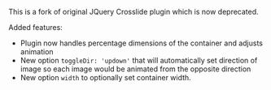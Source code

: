 This is a fork of original JQuery Crosslide plugin which is now deprecated.

Added features:
* Plugin now handles percentage dimensions of the container and adjusts animation
* New option `toggleDir: 'updown'` that will automatically set direction of image so each image would be animated from the opposite direction
* New option `width` to optionally set container width.
